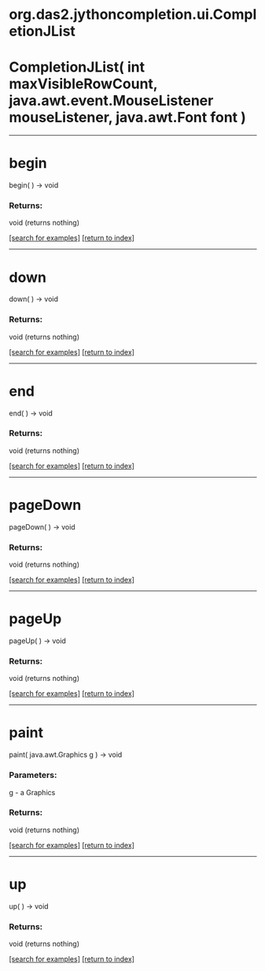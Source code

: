 # org.das2.jythoncompletion.ui.CompletionJList



# CompletionJList( int maxVisibleRowCount, java.awt.event.MouseListener mouseListener, java.awt.Font font )


***
<a name="begin"></a>
# begin
begin(  ) &rarr; void



### Returns:
void (returns nothing)


<a href="https://github.com/autoplot/dev/search?q=begin&unscoped_q=begin">[search for examples]</a>
<a href="https://github.com/autoplot/documentation/blob/master/javadoc/index-all.md">[return to index]</a>

***
<a name="down"></a>
# down
down(  ) &rarr; void



### Returns:
void (returns nothing)


<a href="https://github.com/autoplot/dev/search?q=down&unscoped_q=down">[search for examples]</a>
<a href="https://github.com/autoplot/documentation/blob/master/javadoc/index-all.md">[return to index]</a>

***
<a name="end"></a>
# end
end(  ) &rarr; void



### Returns:
void (returns nothing)


<a href="https://github.com/autoplot/dev/search?q=end&unscoped_q=end">[search for examples]</a>
<a href="https://github.com/autoplot/documentation/blob/master/javadoc/index-all.md">[return to index]</a>

***
<a name="pageDown"></a>
# pageDown
pageDown(  ) &rarr; void



### Returns:
void (returns nothing)


<a href="https://github.com/autoplot/dev/search?q=pageDown&unscoped_q=pageDown">[search for examples]</a>
<a href="https://github.com/autoplot/documentation/blob/master/javadoc/index-all.md">[return to index]</a>

***
<a name="pageUp"></a>
# pageUp
pageUp(  ) &rarr; void



### Returns:
void (returns nothing)


<a href="https://github.com/autoplot/dev/search?q=pageUp&unscoped_q=pageUp">[search for examples]</a>
<a href="https://github.com/autoplot/documentation/blob/master/javadoc/index-all.md">[return to index]</a>

***
<a name="paint"></a>
# paint
paint( java.awt.Graphics g ) &rarr; void



### Parameters:
g - a Graphics

### Returns:
void (returns nothing)


<a href="https://github.com/autoplot/dev/search?q=paint&unscoped_q=paint">[search for examples]</a>
<a href="https://github.com/autoplot/documentation/blob/master/javadoc/index-all.md">[return to index]</a>

***
<a name="up"></a>
# up
up(  ) &rarr; void



### Returns:
void (returns nothing)


<a href="https://github.com/autoplot/dev/search?q=up&unscoped_q=up">[search for examples]</a>
<a href="https://github.com/autoplot/documentation/blob/master/javadoc/index-all.md">[return to index]</a>

